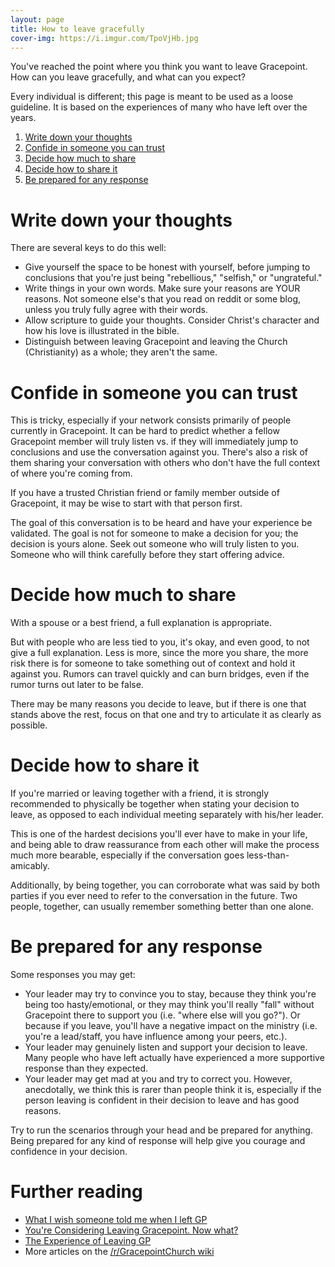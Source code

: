 ```yaml
---
layout: page
title: How to leave gracefully
cover-img: https://i.imgur.com/TpoVjHb.jpg
---
```


You've reached the point where you think you want to leave Gracepoint. How can you leave gracefully, and what can you expect?

Every individual is different; this page is meant to be used as a loose guideline. It is based on the experiences of many who have left over the years.

1. [Write down your thoughts](#write-down-your-thoughts)
2. [Confide in someone you can trust](#confide-in-someone-you-can-trust)
3. [Decide how much to share](#decide-how-much-to-share)
4. [Decide how to share it](#decide-how-to-share-it)
5. [Be prepared for any response](#be-prepared-for-any-response)

# Write down your thoughts

There are several keys to do this well:
- Give yourself the space to be honest with yourself, before jumping to conclusions that you're just being "rebellious," "selfish," or "ungrateful."
- Write things in your own words. Make sure your reasons are YOUR reasons. Not someone else's that you read on reddit or some blog, unless you truly fully agree with their words.
- Allow scripture to guide your thoughts. Consider Christ's character and how his love is illustrated in the bible.
- Distinguish between leaving Gracepoint and leaving the Church (Christianity) as a whole; they aren't the same.

# Confide in someone you can trust

This is tricky, especially if your network consists primarily of people currently in Gracepoint. It can be hard to predict whether a fellow Gracepoint member will truly listen vs. if they will immediately jump to conclusions and use the conversation against you. There's also a risk of them sharing your conversation with others who don't have the full context of where you're coming from.

If you have a trusted Christian friend or family member outside of Gracepoint, it may be wise to start with that person first. 

The goal of this conversation is to be heard and have your experience be validated. The goal is not for someone to make a decision for you; the decision is yours alone. Seek out someone who will truly listen to you. Someone who will think carefully before they start offering advice.

# Decide how much to share

With a spouse or a best friend, a full explanation is appropriate.

But with people who are less tied to you, it's okay, and even good, to not give a full explanation. Less is more, since the more you share, the more risk there is for someone to take something out of context and hold it against you. Rumors can travel quickly and can burn bridges, even if the rumor turns out later to be false.

There may be many reasons you decide to leave, but if there is one that stands above the rest, focus on that one and try to articulate it as clearly as possible.

# Decide how to share it

If you're married or leaving together with a friend, it is strongly recommended to physically be together when stating your decision to leave, as opposed to each individual meeting separately with his/her leader.

This is one of the hardest decisions you'll ever have to make in your life, and being able to draw reassurance from each other will make the process much more bearable, especially if the conversation goes less-than-amicably.

Additionally, by being together, you can corroborate what was said by both parties if you ever need to refer to the conversation in the future. Two people, together, can usually remember something better than one alone.

# Be prepared for any response

Some responses you may get:
- Your leader may try to convince you to stay, because they think you're being too hasty/emotional, or they may think you'll really "fall" without Gracepoint there to support you (i.e. "where else will you go?"). Or because if you leave, you'll have a negative impact on the ministry (i.e. you're a lead/staff, you have influence among your peers, etc.). 
- Your leader may genuinely listen and support your decision to leave. Many people who have left actually have experienced a more supportive response than they expected.
- Your leader may get mad at you and try to correct you. However, anecdotally, we think this is rarer than people think it is, especially if the person leaving is confident in their decision to leave and has good reasons.

Try to run the scenarios through your head and be prepared for anything. Being prepared for any kind of response will help give you courage and confidence in your decision.

# Further reading

- [What I wish someone told me when I left GP](https://www.reddit.com/r/GracepointChurch/comments/vkznzw/what_i_wish_someone_told_me_when_i_left_gp_advice/)
- [You're Considering Leaving Gracepoint. Now what?](https://www.reddit.com/r/GracepointChurch/comments/v6cbgw/youre_considering_leaving_gracepoint_now_what_5/)
- [The Experience of Leaving GP](https://www.reddit.com/r/GracepointChurch/comments/s7dc3h/the_experience_of_leaving_gp/)
- More articles on the [/r/GracepointChurch wiki](https://www.reddit.com/r/GracepointChurch/wiki/analysis/)